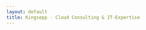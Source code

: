 ```yaml
---
layout: default
title: Kingsepp - Cloud Consulting & IT-Expertise
---
```


<div id="main-turnstile-protection" style="display: none; flex-direction: column; align-items: center; justify-content: center; min-height: 60vh; text-align: center;">
  <h2 style="color: #60a5fa; margin-bottom: 2rem;">Verifizierung erforderlich</h2>
  <p style="color: #cbd5e1; margin-bottom: 2rem;">Bestätigen Sie, dass Sie ein Mensch sind, um auf die Website zuzugreifen.</p>
  <div class="cf-turnstile" 
       data-sitekey="0x4AAAAAABhCvPtIE3gog0lZ" 
       data-callback="onMainPageTurnstileSuccess" 
       data-error-callback="onMainPageTurnstileError"
       data-theme="dark"
       data-size="normal">
  </div>
</div>

<div id="main-content" style="display: none;">

<nav class="nav" style="display:block !important;">
  <div class="nav-container" style="display:flex !important;">
    <a href="/" class="logo">Kingsepp Consulting</a>
    <div class="hamburger">
      <span></span>
      <span></span>
      <span></span>
    </div>
    <ul class="nav-links" style="display:flex !important;">
      <li><a href="#home">Home</a></li>
      <li><a href="#about">Über mich</a></li>
      <li><a href="#services">Kernkompetenzen</a></li>
      <li><a href="#contact">Kontakt</a></li>
    </ul>
    <div class="nav-links-mobile" style="display:none;">
      <a href="#home">Home</a>
      <a href="#about">Über mich</a>
      <a href="#services">Kernkompetenzen</a>
      <a href="#contact">Kontakt</a>
    </div>
  </div>
</nav>

<details class="kingsepp-main-details" style="margin:2.5rem auto;max-width:900px;">
  <summary style="font-size:1.3em;font-weight:600;cursor:pointer;padding:1.2em 0;">
  </summary>

  <section id="home" class="hero">
    <div class="hero-background"></div>
    <div class="hero-content">
      <h1 class="hero-title">Cloud Consulting & IT-Expertise für Ihr Unternehmen</h1>
      <p class="hero-subtitle">
        Ihr Partner für moderne Cloud-Lösungen, sichere IT-Architekturen und
        zukunftsorientierte Digitalisierung.
      </p>
      <a href="#contact" class="cta-button">Jetzt Kontakt aufnehmen</a>
    </div>
  </section>

  <section id="about" class="section">
    <div class="container">
      <h2 class="section-title">Über mich</h2>
      <div class="about-grid">
        <div class="about-text">
          <h3>Hi, ich bin Kingsepp</h3>
          <p>Diese Website befindet sich im Aufbau. Sie dient ausschließlich privaten, nicht-kommerziellen Informationszwecken. Es werden derzeit keine Dienstleistungen oder Produkte angeboten. Die Inhalte stellen keine gewerbliche Tätigkeit dar.</p>
          <p>Als erfahrener Softwareentwickler und Cloud-Consultant helfe ich Unternehmen dabei, ihre IT-Infrastruktur zu modernisieren und für die digitale Zukunft zu rüsten.</p>
          <p>Mit tiefgreifender Expertise in Cloud-Technologien, DevOps und modernen Entwicklungspraktiken bringe ich Ihre Projekte erfolgreich voran.</p>
        </div>
        <div class="about-stats">
          <div class="stat-card">
            <div class="stat-number">5+</div>
            <div class="stat-label">Jahre Erfahrung</div>
          </div>
          <div class="stat-card">
            <div class="stat-number">Cloud</div>
            <div class="stat-label">Projekte</div>
          </div>
          <div class="stat-card">
            <div class="stat-number">AWS</div>
            <div class="stat-label">Zertifiziert</div>
          </div>
          <div class="stat-card">
            <div class="stat-number">CI/CD</div>
            <div class="stat-label">Devops</div>
          </div>
        </div>
      </div>
    </div>
  </section>

  <section id="services" class="section">
    <div class="container">
      <h2 class="section-title">Meine Kernkompetenzen</h2>
      <div class="services-grid">
        <div class="service-card">
          <div class="service-icon">☁️</div>
          <h3>Cloud-Architekturen</h3>
          <p>Beratung und Planung von skalierbaren Cloud-Lösungen auf AWS und Azure. Von der Konzeption bis zur Implementierung.</p>
        </div>
        <div class="service-card">
          <div class="service-icon">⚡</div>
          <h3>Migration & Modernisierung</h3>
          <p>Sichere Migration bestehender Systeme in die Cloud und Modernisierung veralteter IT-Infrastrukturen.</p>
        </div>
        <div class="service-card">
          <div class="service-icon">🔄</div>
          <h3>DevOps-Optimierung</h3>
          <p>Implementierung agiler Entwicklungsprozesse, CI/CD-Pipelines und automatisierter Deployment-Strategien.</p>
        </div>
        <div class="service-card">
          <div class="service-icon">🔒</div>
          <h3>IT-Sicherheit</h3>
          <p>Umfassende Sicherheitskonzepte und Compliance-Lösungen nach höchsten industriellen Standards.</p>
        </div>
      </div>
    </div>
  </section>

  <section id="contact" class="section">
    <div class="container">
      <h2 class="section-title">Kontakt</h2>
      <form class="contact-form" action="/contact" method="POST">
        <p style="text-align: center; margin-bottom: 2rem; color: #cbd5e1;">
          Bereit für Ihr nächstes Cloud-Projekt? Lassen Sie uns sprechen!
        </p>
        <div class="form-group">
          <label for="name">Name</label>
          <input type="text" id="name" name="name" placeholder="Ihr Name" required>
        </div>
        <div class="form-group">
          <label for="email">E-Mail</label>
          <input type="email" id="email" name="email" placeholder="Ihre E-Mail-Adresse" required>
        </div>
        <div class="form-group">
          <label for="company">Unternehmen (optional)</label>
          <input type="text" id="company" name="company" placeholder="Firmenname">
        </div>
        <div class="form-group">
          <label for="message">Projektbeschreibung</label>
          <textarea id="message" name="message" rows="5" placeholder="Erzählen Sie mir von Ihrem Projekt..." required></textarea>
        </div>
        <div class="form-group">
          <div class="cf-turnstile" 
               data-sitekey="0x4AAAAAABhCvPtIE3gog0lZ" 
               data-callback="onTurnstileSuccess" 
               data-error-callback="onTurnstileError"
               data-expired-callback="onTurnstileExpired"
               data-theme="dark"
               data-size="normal"
               data-retry="auto"
               data-retry-interval="8000"
               data-refresh-expired="auto"
               data-appearance="always">
          </div>
        </div>
        <button type="submit" class="submit-button">Nachricht senden</button>
      </form>
    </div>
  </section>
</details>

</div>
